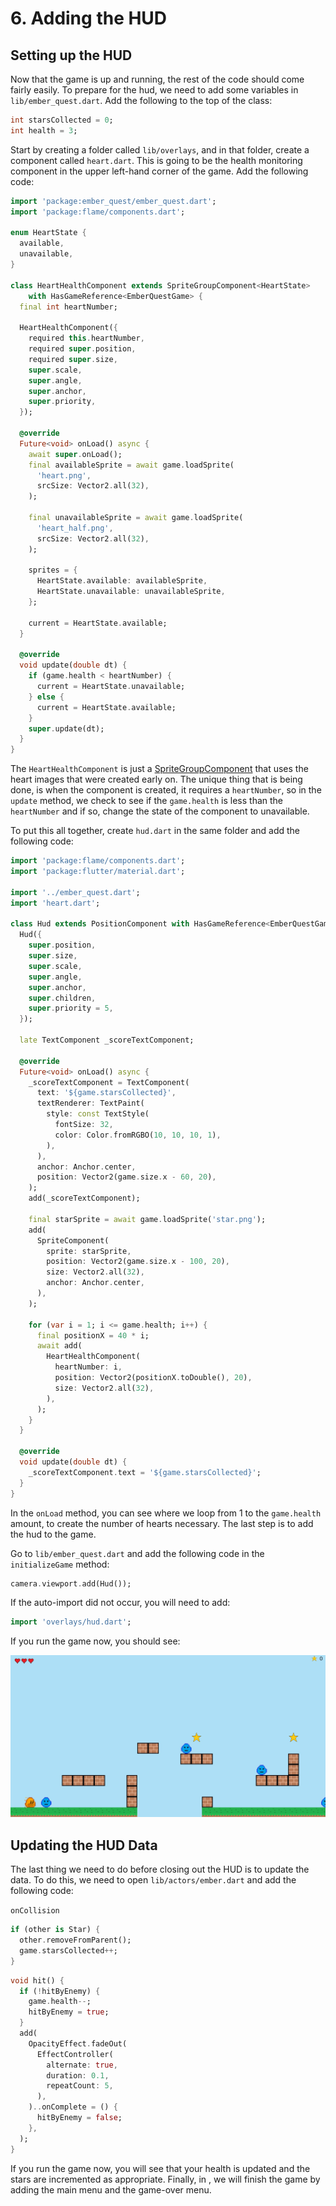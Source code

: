 # 6. Adding the HUD


## Setting up the HUD

Now that the game is up and running, the rest of the code should come fairly easily. To prepare for
the hud, we need to add some variables in `lib/ember_quest.dart`. Add the following to the top of
the class:

```dart
int starsCollected = 0;
int health = 3;
```

Start by creating a folder called `lib/overlays`, and in that folder, create a component called
`heart.dart`. This is going to be the health monitoring component in the upper left-hand corner of
the game. Add the following code:

```dart
import 'package:ember_quest/ember_quest.dart';
import 'package:flame/components.dart';

enum HeartState {
  available,
  unavailable,
}

class HeartHealthComponent extends SpriteGroupComponent<HeartState>
    with HasGameReference<EmberQuestGame> {
  final int heartNumber;

  HeartHealthComponent({
    required this.heartNumber,
    required super.position,
    required super.size,
    super.scale,
    super.angle,
    super.anchor,
    super.priority,
  });

  @override
  Future<void> onLoad() async {
    await super.onLoad();
    final availableSprite = await game.loadSprite(
      'heart.png',
      srcSize: Vector2.all(32),
    );

    final unavailableSprite = await game.loadSprite(
      'heart_half.png',
      srcSize: Vector2.all(32),
    );

    sprites = {
      HeartState.available: availableSprite,
      HeartState.unavailable: unavailableSprite,
    };

    current = HeartState.available;
  }

  @override
  void update(double dt) {
    if (game.health < heartNumber) {
      current = HeartState.unavailable;
    } else {
      current = HeartState.available;
    }
    super.update(dt);
  }
}

```

The `HeartHealthComponent` is just a [SpriteGroupComponent](../../flame/components.md#spritegroup)
that uses the heart images that were created early on. The unique thing that is being done, is when
the component is created, it requires a `heartNumber`, so in the `update` method, we check to see if
the `game.health` is less than the `heartNumber` and if so, change the state of the component to
unavailable.

To put this all together, create `hud.dart` in the same folder and add the following code:

```dart
import 'package:flame/components.dart';
import 'package:flutter/material.dart';

import '../ember_quest.dart';
import 'heart.dart';

class Hud extends PositionComponent with HasGameReference<EmberQuestGame> {
  Hud({
    super.position,
    super.size,
    super.scale,
    super.angle,
    super.anchor,
    super.children,
    super.priority = 5,
  });

  late TextComponent _scoreTextComponent;

  @override
  Future<void> onLoad() async {
    _scoreTextComponent = TextComponent(
      text: '${game.starsCollected}',
      textRenderer: TextPaint(
        style: const TextStyle(
          fontSize: 32,
          color: Color.fromRGBO(10, 10, 10, 1),
        ),
      ),
      anchor: Anchor.center,
      position: Vector2(game.size.x - 60, 20),
    );
    add(_scoreTextComponent);

    final starSprite = await game.loadSprite('star.png');
    add(
      SpriteComponent(
        sprite: starSprite,
        position: Vector2(game.size.x - 100, 20),
        size: Vector2.all(32),
        anchor: Anchor.center,
      ),
    );

    for (var i = 1; i <= game.health; i++) {
      final positionX = 40 * i;
      await add(
        HeartHealthComponent(
          heartNumber: i,
          position: Vector2(positionX.toDouble(), 20),
          size: Vector2.all(32),
        ),
      );
    }
  }

  @override
  void update(double dt) {
    _scoreTextComponent.text = '${game.starsCollected}';
  }
}

```

In the `onLoad` method, you can see where we loop from 1 to the `game.health` amount, to create
the number of hearts necessary. The last step is to add the hud to the game.

Go to `lib/ember_quest.dart` and add the following code in the `initializeGame` method:

```dart
camera.viewport.add(Hud());
```

If the auto-import did not occur, you will need to add:

```dart
import 'overlays/hud.dart';
```

If you run the game now, you should see:

![HUD Loaded](../../images/tutorials/platformer/Step6HUD.jpg)


## Updating the HUD Data

The last thing we need to do before closing out the HUD is to update the data. To do this, we need
to open `lib/actors/ember.dart` and add the following code:

`onCollision`

```dart
if (other is Star) {
  other.removeFromParent();
  game.starsCollected++;
}
```

```dart
void hit() {
  if (!hitByEnemy) {
    game.health--;
    hitByEnemy = true;
  }
  add(
    OpacityEffect.fadeOut(
      EffectController(
        alternate: true,
        duration: 0.1,
        repeatCount: 5,
      ),
    )..onComplete = () {
      hitByEnemy = false;
    },
  );
}
```

If you run the game now, you will see that your health is updated and the stars are incremented as
appropriate. Finally, in [](step_7), we will finish the game by adding the main menu and the
game-over menu.
